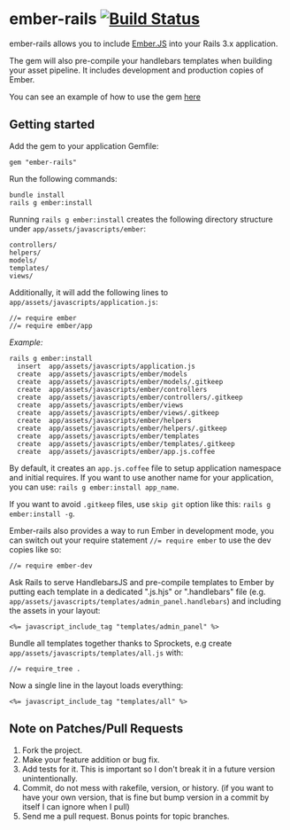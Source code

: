 # ember-rails  [![Build Status](https://secure.travis-ci.org/keithpitt/ember-rails.png)](http://travis-ci.org/keithpitt/ember-rails)

ember-rails allows you to include [Ember.JS](http://emberjs.com/) into your Rails 3.x application.

The gem will also pre-compile your handlebars templates when building your asset pipeline. It includes development and production copies of Ember.

You can see an example of how to use the gem [here](https://github.com/keithpitt/ember-rails-example)

## Getting started

Add the gem to your application Gemfile:

    gem "ember-rails"

Run the following commands:

    bundle install
    rails g ember:install

Running `rails g ember:install` creates the following directory 
structure under `app/assets/javascripts/ember`:

    controllers/
    helpers/
    models/
    templates/
    views/

Additionally, it will add the following lines to 
`app/assets/javascripts/application.js`:

    //= require ember
    //= require ember/app

*Example:*

    rails g ember:install
      insert  app/assets/javascripts/application.js
      create  app/assets/javascripts/ember/models
      create  app/assets/javascripts/ember/models/.gitkeep
      create  app/assets/javascripts/ember/controllers
      create  app/assets/javascripts/ember/controllers/.gitkeep
      create  app/assets/javascripts/ember/views
      create  app/assets/javascripts/ember/views/.gitkeep
      create  app/assets/javascripts/ember/helpers
      create  app/assets/javascripts/ember/helpers/.gitkeep
      create  app/assets/javascripts/ember/templates
      create  app/assets/javascripts/ember/templates/.gitkeep
      create  app/assets/javascripts/ember/app.js.coffee

By default, it creates an `app.js.coffee` file to setup application
namespace and initial requires. If you want to use another name for
your application, you can use: `rails g ember:install app_name`.

If you want to avoid `.gitkeep` files, use `skip git` option like
this: `rails g ember:install -g`.

Ember-rails also provides a way to run Ember in development mode, you
can switch out your require statement `//= require ember` to use the
dev copies like so:

    //= require ember-dev

Ask Rails to serve HandlebarsJS and pre-compile templates to Ember
by putting each template in a dedicated ".js.hjs" or ".handlebars" file
(e.g. `app/assets/javascripts/templates/admin_panel.handlebars`)
and including the assets in your layout:

    <%= javascript_include_tag "templates/admin_panel" %>

Bundle all templates together thanks to Sprockets,
e.g create `app/assets/javascripts/templates/all.js` with:

    //= require_tree .

Now a single line in the layout loads everything:

    <%= javascript_include_tag "templates/all" %>

## Note on Patches/Pull Requests

1. Fork the project.
2. Make your feature addition or bug fix.
3. Add tests for it. This is important so I don't break it in a future version unintentionally.
4. Commit, do not mess with rakefile, version, or history. (if you want to have your own version, that is fine but bump version in a commit by itself I can ignore when I pull)
5. Send me a pull request. Bonus points for topic branches.
